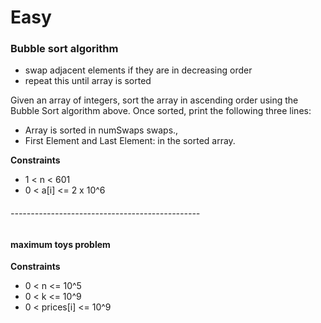# Easy 

### Bubble sort algorithm
- swap adjacent elements if they are in decreasing order 
- repeat this until array is sorted

Given an array of integers, sort the array in ascending order using the Bubble Sort algorithm above. Once sorted, print the following three lines:
- Array is sorted in numSwaps swaps., 
- First Element and Last Element: in the sorted array.

**Constraints**
- 1 < n < 601
- 0 < a[i] <= 2 x 10^6
  
###### -----------------------------------------------

#### maximum toys problem 
**Constraints**
- 0 < n <= 10^5
- 0 < k <= 10^9
- 0 < prices[i] <= 10^9
  